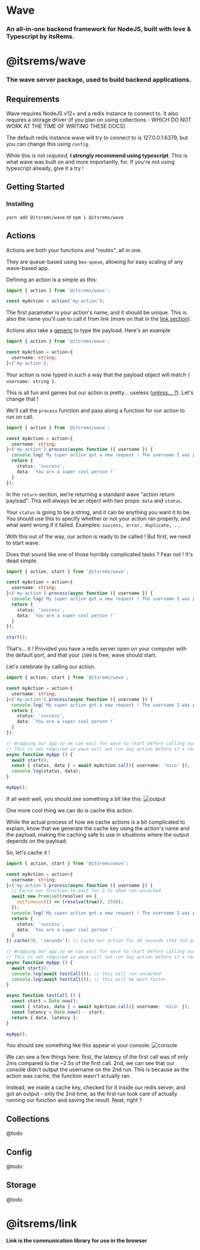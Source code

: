 # Wave
### An all-in-one backend framework for NodeJS, built with love & Typescript by itsRems.

# @itsrems/wave
### The wave server package, used to build backend applications.
## Requirements
Wave requires NodeJS v12+ and a redis instance to connect to. It also requires a storage driver (if you plan on using collections - WHICH DO NOT WORK AT THE TIME OF WRITING THESE DOCS).

The default redis instance wave will try to connect to is 127.0.0.1:6379, but you can change this using `config`.

While this is not *required*, **I strongly recommend using typescript**. This is what wave was built on and more importantly, for. If you're not using typescript already, give it a try !

## Getting Started
### Installing
`yarn add @itsrems/wave` or `npm i @itsrems/wave`

## Actions
Actions are both your functions and "routes", all in one.

They are queue-based using `bee-queue`, allowing for easy scaling of any wave-based app.



Defining an action is a simple as this:
```ts
import { action } from '@itsrems/wave';

const myAction = action('my-action');
```
The first parameter is your action's name, and it should be unique. This is also the name you'll use to call it from link (more on that in the [link section](#itsremslink)).

Actions also take a [generic](https://www.typescriptlang.org/docs/handbook/generics.html) to type the payload. Here's an example
```ts
import { action } from '@itsrems/wave';

const myAction = action<{
  username: string;
}>('my-action');
```
Your action is now typed in such a way that the payload object will match `{ username: string }`.

This is all fun and games but our action is pretty... useless (*[unless... ?]()*). Let's change that !

We'll call the `process` function and pass along a function for our action to run on call.
```ts
import { action } from '@itsrems/wave';

const myAction = action<{
  username: string;
}>('my-action').process(async function ({ username }) {
  console.log(`My super action got a new request ! The username I was provided is: ${username}`);
  return {
    status: 'success',
    data: `You are a super cool person !`
  }
});
```
In the `return` section, we're returning a standard wave "action return payload". This will always be an object with two props: `data` and `status`.

Your `status` is going to be a string, and it can be anything you want it to be. You should use this to specify whether or not your action ran properly, and what went wrong if it failed. Examples: `success, error, duplicate, ...`


With this out of the way, our action is ready to be called ! But first, we need to start wave. 

Does that sound like one of those horribly complicated tasks ? Fear not ! It's dead simple.

```ts
import { action, start } from '@itsrems/wave';

const myAction = action<{
  username: string;
}>('my-action').process(async function ({ username }) {
  console.log(`My super action got a new request ! The username I was provided is: ${username}`);
  return {
    status: 'success',
    data: `You are a super cool person !`
  }
});

start();
```
That's... it ! Provided you have a redis server open on your computer with the default port, and that your `1500` is free, wave should start.

Let's celebrate by calling our action.
```ts
import { action, start } from '@itsrems/wave';

const myAction = action<{
  username: string;
}>('my-action').process(async function ({ username }) {
  console.log(`My super action got a new request ! The username I was provided is: ${username}`);
  return {
    status: 'success',
    data: `You are a super cool person !`
  }
});

// Wrapping our app so we can wait for wave to start before calling our action
// This is not required as wave will not run any action before it's ready, leaving promises pending for as long as it starts. Magic !
async function myApp () {
  await start();
  const { status, data } = await myAction.call({ username: 'nico' });
  console.log(status, data);
}

myApp();
```
If all went well, you should see something a bit like this:
![output](https://i.imgur.com/n2YloFM.png)

One more cool thing we can do is cache this action.

While the actual process of how we cache actions is a bit complicated to explain, know that we generate the cache key using the action's name and the payload, making the caching safe to use in situations where the output depends on the payload.

So, let's cache it !
```ts
import { action, start } from '@itsrems/wave';

const myAction = action<{
  username: string;
}>('my-action').process(async function ({ username }) {
  // Force our function to wait for 2.5s when ran uncached
  await new Promise((resolve) => {
    setTimeout(() => (resolve(true)), 2500);
  });
  console.log(`My super action got a new request ! The username I was provided is: ${username}`);
  return {
    status: 'success',
    data: `You are a super cool person !`
  }
}).cache(30, 'seconds'); // Cache our action for 30 seconds (the 2nd parameter is optional - the default time unit is minutes).

// Wrapping our app so we can wait for wave to start before calling our action
// This is not required as wave will not run any action before it's ready, leaving promises pending for as long as it starts. Magic !
async function myApp () {
  await start();
  console.log(await testCall()); // this will run uncached 
  console.log(await testCall()); // this will be much faster
}

async function testCall () {
  const start = Date.now();
  const { status, data } = await myAction.call({ username: 'nico' });
  const latency = Date.now() - start;
  return { data, latency };
}

myApp();
```
You should see something like this appear in your console:
![console](https://imgur.com/ViLBd3U.png)

We can see a few things here: first, the latency of the first call was of only 2ms compared to the ~2.5s of the first call.
2nd, we can see that our console didn't output the username on the 2nd run. This is because as the action was cache, the function wasn't actually ran.

Instead, we made a cache key, checked for it inside our redis server, and got an output - only the 2nd time, as the first run took care of actually running our function and saving the result. Neat, right ?
## Collections
@todo

## Config
@todo

## Storage
@todo

# @itsrems/link
#### Link is the communication library for use in the browser